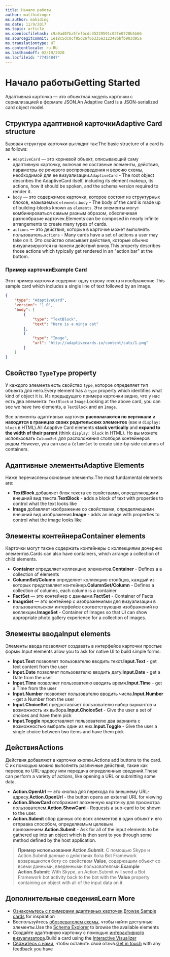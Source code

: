 ```yaml
---
title: Начало работы
author: matthidinger
ms.author: mahiding
ms.date: 11/9/2017
ms.topic: article
ms.openlocfilehash: c9a0ad07ba5fefbcdc35239591c02fe0720b5b66
ms.sourcegitcommit: 1e18c5dc0cf85d26f66335e312348bbfb903d95a
ms.translationtype: HT
ms.contentlocale: ru-RU
ms.lasthandoff: 02/19/2020
ms.locfileid: "77454847"
---
```

# <a name="getting-started"></a><span data-ttu-id="9571e-102">Начало работы</span><span class="sxs-lookup"><span data-stu-id="9571e-102">Getting Started</span></span> 

<span data-ttu-id="9571e-103">Адаптивная карточка — это объектная модель карточки с сериализацией в формате JSON.</span><span class="sxs-lookup"><span data-stu-id="9571e-103">An Adaptive Card is a JSON-serialized card object model.</span></span>

## <a name="adaptive-card-structure"></a><span data-ttu-id="9571e-104">Структура адаптивной карточки</span><span class="sxs-lookup"><span data-stu-id="9571e-104">Adaptive Card structure</span></span>

<span data-ttu-id="9571e-105">Базовая структура карточки выглядит так:</span><span class="sxs-lookup"><span data-stu-id="9571e-105">The basic structure of a card is as follows:</span></span>

* <span data-ttu-id="9571e-106">`AdaptiveCard` — это корневой объект, описывающий саму адаптивную карточку, включая ее составные элементы, действия, параметры ее речевого воспроизведения и версию схемы, необходимой для ее визуализации.</span><span class="sxs-lookup"><span data-stu-id="9571e-106">`AdaptiveCard` - The root object describes the AdaptiveCard itself, including its element makeup, its actions, how it should be spoken, and the schema version required to render it.</span></span>
* <span data-ttu-id="9571e-107">`body` — это содержимое карточки, которое состоит из структурных блоков, называемых `elements`.</span><span class="sxs-lookup"><span data-stu-id="9571e-107">`body` - The body of the card is made up of building-blocks known as `elements`.</span></span> <span data-ttu-id="9571e-108">Эти элементы могут комбинироваться самым разным образом, обеспечивая разнообразие карточек.</span><span class="sxs-lookup"><span data-stu-id="9571e-108">Elements can be composed in nearly infinite arrangements to create many types of cards.</span></span> 
* <span data-ttu-id="9571e-109">`actions` — это действия, которые в карточке может выполнять пользователь.</span><span class="sxs-lookup"><span data-stu-id="9571e-109">`actions` - Many cards have a set of actions a user may take on it.</span></span> <span data-ttu-id="9571e-110">Это свойство описывает действия, которые обычно визуализируются на панели действий внизу.</span><span class="sxs-lookup"><span data-stu-id="9571e-110">This property describes those actions which typically get rendered in an "action bar" at the bottom.</span></span>

### <a name="example-card"></a><span data-ttu-id="9571e-111">Пример карточки</span><span class="sxs-lookup"><span data-stu-id="9571e-111">Example Card</span></span>

<span data-ttu-id="9571e-112">Этот пример карточки содержит одну строку текста и изображение.</span><span class="sxs-lookup"><span data-stu-id="9571e-112">This sample card which includes a single line of text followed by an image.</span></span>

```json
{
    "type": "AdaptiveCard",
    "version": "1.0",
    "body": [
        {
            "type": "TextBlock",
            "text": "Here is a ninja cat"
        },
        {
            "type": "Image",
            "url": "http://adaptivecards.io/content/cats/1.png"
        }
    ]
}
```

## <a name="type-property"></a><span data-ttu-id="9571e-113">Свойство `Type`</span><span class="sxs-lookup"><span data-stu-id="9571e-113">`Type` property</span></span>

<span data-ttu-id="9571e-114">У каждого элемента есть свойство `type`, которое определяет тип объекта для него.</span><span class="sxs-lookup"><span data-stu-id="9571e-114">Every element has a `type` property which identifies what kind of object it is.</span></span> <span data-ttu-id="9571e-115">Из предыдущего примера карточки видно, что у нас есть два элемента: `TextBlock` и `Image`.</span><span class="sxs-lookup"><span data-stu-id="9571e-115">Looking at the above card, you can see we have two elements, a `TextBlock` and an `Image`.</span></span>

<span data-ttu-id="9571e-116">Все элементы адаптивных карточек **располагаются по вертикали** и **находятся в границах своих родительских элементов** (как и `display: block` в HTML).</span><span class="sxs-lookup"><span data-stu-id="9571e-116">All Adaptive Card elements **stack vertically** and **expand to the width of their parent** (think `display: block` in HTML).</span></span> <span data-ttu-id="9571e-117">Но вы можете использовать `ColumnSet` для расположения столбцов контейнеров рядом.</span><span class="sxs-lookup"><span data-stu-id="9571e-117">However, you can use a `ColumnSet` to create side-by-side columns of containers.</span></span>

## <a name="adaptive-elements"></a><span data-ttu-id="9571e-118">Адаптивные элементы</span><span class="sxs-lookup"><span data-stu-id="9571e-118">Adaptive Elements</span></span>

<span data-ttu-id="9571e-119">Ниже перечислены основные элементы.</span><span class="sxs-lookup"><span data-stu-id="9571e-119">The most fundamental elements are:</span></span>

* <span data-ttu-id="9571e-120">**TextBlock** добавляет блок текста со свойствами, определяющими внешний вид текста.</span><span class="sxs-lookup"><span data-stu-id="9571e-120">**TextBlock** - adds a block of text with properties to control what the text looks like</span></span>
* <span data-ttu-id="9571e-121">**Image** добавляет изображение со свойствами, определяющими внешний вид изображения.</span><span class="sxs-lookup"><span data-stu-id="9571e-121">**Image** - adds an image with properties to control what the image looks like</span></span>

## <a name="container-elements"></a><span data-ttu-id="9571e-122">Элементы контейнера</span><span class="sxs-lookup"><span data-stu-id="9571e-122">Container elements</span></span>

<span data-ttu-id="9571e-123">Карточки могут также содержать контейнеры с коллекциями дочерних элементов.</span><span class="sxs-lookup"><span data-stu-id="9571e-123">Cards can also have containers, which arrange a collection of child elements.</span></span>

* <span data-ttu-id="9571e-124">**Container** определяет коллекцию элементов.</span><span class="sxs-lookup"><span data-stu-id="9571e-124">**Container** - Defines a a collection of elements</span></span>
* <span data-ttu-id="9571e-125">**ColumnSet/Column** определяет коллекцию столбцов, каждый из которых представляет контейнер.</span><span class="sxs-lookup"><span data-stu-id="9571e-125">**ColumnSet/Column** - Defines a collection of columns, each column is a container</span></span>
* <span data-ttu-id="9571e-126">**FactSet** — это контейнер с данными.</span><span class="sxs-lookup"><span data-stu-id="9571e-126">**FactSet** - Container of Facts</span></span>
* <span data-ttu-id="9571e-127">**ImageSet** — это контейнер с изображениями для визуализации в пользовательском интерфейсе соответствующих изображений из коллекции.</span><span class="sxs-lookup"><span data-stu-id="9571e-127">**ImageSet** - Container of Images so that UI can show appropriate photo gallery experience for a collection of images.</span></span>

## <a name="input-elements"></a><span data-ttu-id="9571e-128">Элементы ввода</span><span class="sxs-lookup"><span data-stu-id="9571e-128">Input elements</span></span>

<span data-ttu-id="9571e-129">Элементы ввода позволяют создавать в интерфейсе карточки простые формы.</span><span class="sxs-lookup"><span data-stu-id="9571e-129">Input elements allow you to ask for native UI to build simple forms:</span></span>

* <span data-ttu-id="9571e-130">**Input.Text** позволяет пользователю вводить текст.</span><span class="sxs-lookup"><span data-stu-id="9571e-130">**Input.Text** - get text content from the user</span></span>
* <span data-ttu-id="9571e-131">**Input.Date** позволяет пользователю вводить дату.</span><span class="sxs-lookup"><span data-stu-id="9571e-131">**Input.Date** - get a Date from the user</span></span>
* <span data-ttu-id="9571e-132">**Input.Time** позволяет пользователю вводить время.</span><span class="sxs-lookup"><span data-stu-id="9571e-132">**Input.Time** - get a Time from the user</span></span>
* <span data-ttu-id="9571e-133">**Input.Number** позволяет пользователю вводить числа.</span><span class="sxs-lookup"><span data-stu-id="9571e-133">**Input.Number** - get a Number from the user</span></span>
* <span data-ttu-id="9571e-134">**Input.ChoiceSet** предоставляет пользователю набор вариантов и возможность их выбора.</span><span class="sxs-lookup"><span data-stu-id="9571e-134">**Input.ChoiceSet** - Give the user a set of choices and have them pick</span></span>
* <span data-ttu-id="9571e-135">**Input.Toggle** предоставляет пользователю два варианта с возможностью выбрать один из них.</span><span class="sxs-lookup"><span data-stu-id="9571e-135">**Input.Toggle** - Give the user a single choice between two items and have them pick</span></span>

## <a name="actions"></a><span data-ttu-id="9571e-136">Действия</span><span class="sxs-lookup"><span data-stu-id="9571e-136">Actions</span></span>

<span data-ttu-id="9571e-137">Действия добавляют в карточки кнопки.</span><span class="sxs-lookup"><span data-stu-id="9571e-137">Actions add buttons to the card.</span></span> <span data-ttu-id="9571e-138">С их помощью можно выполнять различные действия, такие как переход по URL-адресу или передача определенных сведений.</span><span class="sxs-lookup"><span data-stu-id="9571e-138">These can perform a variety of actions, like opening a URL or submitting some data.</span></span>

* <span data-ttu-id="9571e-139">**Action.OpenUrl** — это кнопка для перехода по внешнему URL-адресу.</span><span class="sxs-lookup"><span data-stu-id="9571e-139">**Action.OpenUrl** - the button opens an external URL for viewing</span></span>
* <span data-ttu-id="9571e-140">**Action.ShowCard** отображает вложенную карточку для просмотра пользователем.</span><span class="sxs-lookup"><span data-stu-id="9571e-140">**Action.ShowCard** - Requests a sub-card to be shown to the user.</span></span>
* <span data-ttu-id="9571e-141">**Action.Submit** сбор данных ото всех элементов в один объект и его отправка способом, определяемым целевым приложением.</span><span class="sxs-lookup"><span data-stu-id="9571e-141">**Action.Submit** - Ask for all of the input elements to be gathered up into an object which is then sent to you through some method defined by the host application.</span></span>

> <span data-ttu-id="9571e-142">**Пример использования Action.Submit**. С помощью Skype и Action.Submit данные о действиях бота Bot Framework возвращаются боту со свойством **Value**, содержащим объект со всеми данными, введенными пользователями.</span><span class="sxs-lookup"><span data-stu-id="9571e-142">**Example Action.Submit**: With Skype, an Action.Submit will send a Bot Framework bot activity back to the bot with the **Value** property containing an object with all of the input data on it.</span></span>

## <a name="learn-more"></a><span data-ttu-id="9571e-143">Дополнительные сведения</span><span class="sxs-lookup"><span data-stu-id="9571e-143">Learn More</span></span>

* <span data-ttu-id="9571e-144">[Ознакомьтесь с примерами адаптивных карточек](http://adaptivecards.io/samples/).</span><span class="sxs-lookup"><span data-stu-id="9571e-144">[Browse Sample cards](http://adaptivecards.io/samples/) for inspiration</span></span>
* <span data-ttu-id="9571e-145">Воспользуйтесь [обозревателем схемы](http://adaptivecards.io/explorer), чтобы найти доступные элементы.</span><span class="sxs-lookup"><span data-stu-id="9571e-145">Use the [Schema Explorer](http://adaptivecards.io/explorer) to browse the available elements</span></span>
* <span data-ttu-id="9571e-146">Создайте адаптивную карточку с помощью [интерактивного визуализатора](http://adaptivecards.io/visualizer/).</span><span class="sxs-lookup"><span data-stu-id="9571e-146">Build a card using the [Interactive Visualizer](http://adaptivecards.io/visualizer/)</span></span>
* <span data-ttu-id="9571e-147">[Свяжитесь с нами](http://adaptivecards.io/connect), чтобы оставить свой отзыв.</span><span class="sxs-lookup"><span data-stu-id="9571e-147">[Get in touch](http://adaptivecards.io/connect) with any feedback you have</span></span>
